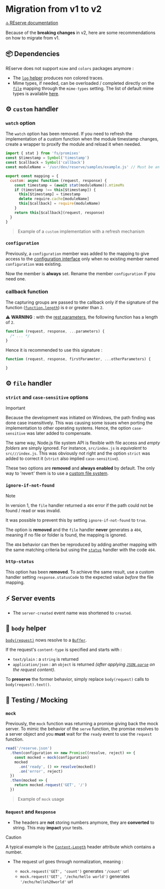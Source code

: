 # Migration from v1 to v2

[🔝 REserve documentation](README.md)

Because of the **breaking changes** in v2, here are some recommendations on how to migrate from v1.

## 📦 Dependencies

REserve does not support `mime` and `colors` packages anymore :
* The [`log` helper](log.md) produces non colored traces.
* Mime types, if needed, can be overloaded / completed directly on the [`file`](file.md) mapping through the `mime-types` setting. The list of default mime types is available [here](https://github.com/ArnaudBuchholz/reserve/blob/main/reserve/src/mime.json).

## ⚙ `custom` handler

### `watch` option

The `watch` option has been removed. If you need to refresh the implementation of a custom function when the module timestamp changes, create a wrapper to proxify the module and reload it when needed.

```javascript
import { stat } from 'fs/promises'
const $timestamp = Symbol('timestamp')
const $callback = Symbol('callback')
const moduleName = '/usr/dev/reserve/samples/example.js' // Must be an absolute path

export const mapping = {
  custom: async function (request, response) {
    const timestamp = (await stat(moduleName)).mtimeMs
    if (timestamp !== this[$timestamp]) {
      this[$timestamp] = timestamp
      delete require.cache[moduleName]
      this[$callback] = require(moduleName)
    }
    return this[$callback](request, response)
  }
}
```

> Example of a `custom` implementation with a refresh mechanism

### `configuration`

Previously, a `configuration` member was added to the mapping to give access to the [configuration interface](iconfiguration.md) only when no existing member named `configuration` was existing.

Now the member is **always** set. Rename the member `configuration` if you need one.

### callback function

The capturing groups are passed to the callback only if the signature of the function ([`function.length`](https://developer.mozilla.org/en-US/docs/Web/JavaScript/Reference/Global_Objects/Function/length)) is `0` or greater than `2`.

⚠️ **WARNING** : with the [rest parameters](https://developer.mozilla.org/en-US/docs/Web/JavaScript/Reference/Functions/rest_parameters), the following function has a length of `2`.
```javascript
function (request, response, ...parameters) {
  /* ... */
}
```

Hence it is recommended to use this signature :
```javascript
function (request, response, firstParameter, ...otherParameters) {

}
```

## ⚙ `file` handler

### `strict` and `case-sensitive` options

> [!IMPORTANT]
> Because the development was initiated on Windows, the path finding was done case insensitively. This was causing some issues when porting the implementation to other operating systems. Hence, the option `case-sensitive` was later added to compensate.
>
> The same way, Node.js file system API is flexible with file access and *empty folders* are simply ignored. For instance, `src/index.js` is *equivalent* to `src///index.js`. This was obviously not right and the option `strict` was added to correct it (`strict` also implied `case-sensitive`).

These two options are **removed** and **always enabled** by default. The only way to 'revert' them is to use a [custom file system](file.md#custom-file-system).

### `ignore-if-not-found`

> [!NOTE]
> In version 1, the `file` handler returned a `404` error if the path could not be found / read or was invalid.
> 
> It was possible to prevent this by setting `ignore-if-not-found` to `true`.

The option is **removed** and the `file` handler **never** generates a `404`, meaning if no file or folder is found, the mapping is ignored.

The `404` behavior can then be reproduced by adding another mapping with the same matching criteria but using the [`status`](status.md) handler with the code `404`.

### `http-status`

This option has been **removed**. To achieve the same result, use a custom handler setting `response.statusCode` to the expected value *before* the file mapping.

## ⚡ Server events

* The `server-created` event name was shortened to `created`.

## 🧰 `body` helper

[`body(request)`](body.md) nows resolve to a [`Buffer`](https://nodejs.org/docs/latest/api/buffer.html).

If the request's `content-type` is specified and starts with :
* `text/plain` : a `string` is returned
* `application/json` : an `object` is returned _(after applying [`JSON.parse`](https://developer.mozilla.org/en-US/docs/Web/JavaScript/Reference/Global_Objects/JSON/parse) on the request content)_.

To **preserve** the former behavior, simply replace `body(request)` calls to `body(request).text()`.

## 🧪 Testing / Mocking

### `mock`

Previously, the `mock` function was returning a promise giving back the mock server.
To mimic the behavior of the `serve` function, the promise resolves to a server object and you **must** wait for the `ready` event to use the `request` function.

```javascript
read('/reserve.json')
  .then(configuration => new Promise((resolve, reject) => {
    const mocked = mock(configuration)
    mocked
      .on('ready', () => resolve(mocked))
      .on('error', reject)
  })
  .then(mocked => {
    return mocked.request('GET', '/')
  })
```

> Example of `mock` usage

### `Request` and `Response`

* The headers are **not** storing numbers anymore, they are **converted** to string. This may **impact** your tests.

> [!CAUTION]
> A typical example is the [`Content-Length`](https://developer.mozilla.org/en-US/docs/Web/HTTP/Headers/Content-Length) header attribute which contains a number.

* The request url goes through normalization, meaning :

  * `mock.request('GET', 'count')` generates `'/count'` url
  * `mock.request('GET', '/echo/hello world')` generates `'/echo/hello%20world'` url
